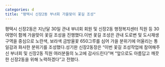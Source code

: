 ```yaml
---
categories: d
title: "평택시 신장2동 부녀회 가을맞이 꽃길 조성"
---
```

평택시 신장2동은 지난달 30일 관내 부녀회 회원 및 신장2동 행정복지센터 직원 등 30여명이 함께 가을맞이 꽃길 조성을 진행했다.이번 꽃길 조성은 관내 도로변 및 도시재생구역을 중심으로 노란색, 보라색 금방울꽃 650그루를 심어 가을 분위기에 어울리는 통일감과 화사한 분위기를 조성했다.성기완 신장2동장은 “이번 꽃길 조성작업에 참여해주신 부녀회 및 신장2동 직원 여러분들의 노고에 감사드린다”며 “앞으로도 아름답고 깨끗한 신장2동을 위해 노력하겠다”고 전했다.